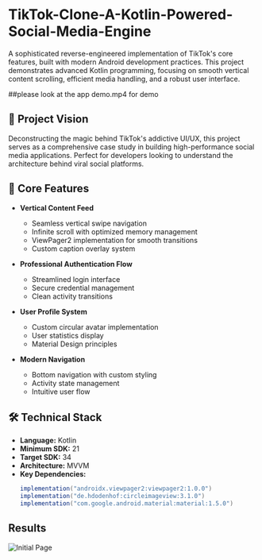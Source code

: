 # TikTok-Clone-A-Kotlin-Powered-Social-Media-Engine
A sophisticated reverse-engineered implementation of TikTok's core features, built with modern Android development practices. This project demonstrates advanced Kotlin programming, focusing on smooth vertical content scrolling, efficient media handling, and a robust user interface.

##please look at the app demo.mp4 for demo

## 🎯 Project Vision
Deconstructing the magic behind TikTok's addictive UI/UX, this project serves as a comprehensive case study in building high-performance social media applications. Perfect for developers looking to understand the architecture behind viral social platforms.

## 🚀 Core Features

- **Vertical Content Feed**
  - Seamless vertical swipe navigation
  - Infinite scroll with optimized memory management
  - ViewPager2 implementation for smooth transitions
  - Custom caption overlay system

- **Professional Authentication Flow**
  - Streamlined login interface
  - Secure credential management
  - Clean activity transitions

- **User Profile System**
  - Custom circular avatar implementation
  - User statistics display
  - Material Design principles

- **Modern Navigation**
  - Bottom navigation with custom styling
  - Activity state management
  - Intuitive user flow

## 🛠️ Technical Stack

- **Language:** Kotlin
- **Minimum SDK:** 21
- **Target SDK:** 34
- **Architecture:** MVVM
- **Key Dependencies:**
  ```gradle
  implementation("androidx.viewpager2:viewpager2:1.0.0")
  implementation("de.hdodenhof:circleimageview:3.1.0")
  implementation("com.google.android.material:material:1.5.0")

## Results
![Initial Page](initial_screen.jpg)
